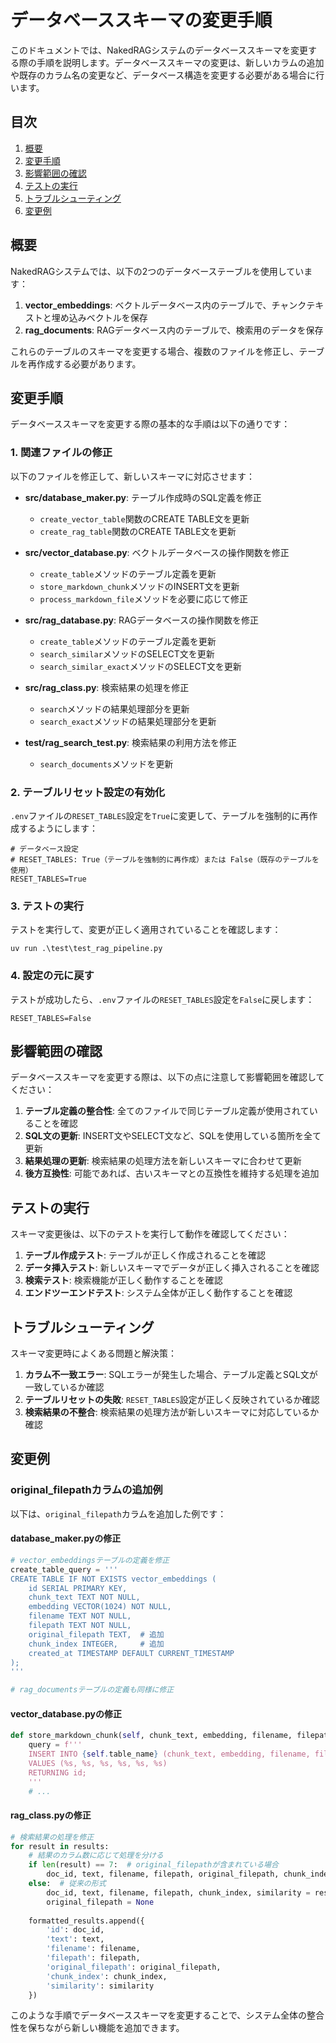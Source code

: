 # データベーススキーマの変更手順

このドキュメントでは、NakedRAGシステムのデータベーススキーマを変更する際の手順を説明します。データベーススキーマの変更は、新しいカラムの追加や既存のカラム名の変更など、データベース構造を変更する必要がある場合に行います。

## 目次

1. [概要](#概要)
2. [変更手順](#変更手順)
3. [影響範囲の確認](#影響範囲の確認)
4. [テストの実行](#テストの実行)
5. [トラブルシューティング](#トラブルシューティング)
6. [変更例](#変更例)

## 概要

NakedRAGシステムでは、以下の2つのデータベーステーブルを使用しています：

1. **vector_embeddings**: ベクトルデータベース内のテーブルで、チャンクテキストと埋め込みベクトルを保存
2. **rag_documents**: RAGデータベース内のテーブルで、検索用のデータを保存

これらのテーブルのスキーマを変更する場合、複数のファイルを修正し、テーブルを再作成する必要があります。

## 変更手順

データベーススキーマを変更する際の基本的な手順は以下の通りです：

### 1. 関連ファイルの修正

以下のファイルを修正して、新しいスキーマに対応させます：

- **src/database_maker.py**: テーブル作成時のSQL定義を修正
  - `create_vector_table`関数のCREATE TABLE文を更新
  - `create_rag_table`関数のCREATE TABLE文を更新

- **src/vector_database.py**: ベクトルデータベースの操作関数を修正
  - `create_table`メソッドのテーブル定義を更新
  - `store_markdown_chunk`メソッドのINSERT文を更新
  - `process_markdown_file`メソッドを必要に応じて修正

- **src/rag_database.py**: RAGデータベースの操作関数を修正
  - `create_table`メソッドのテーブル定義を更新
  - `search_similar`メソッドのSELECT文を更新
  - `search_similar_exact`メソッドのSELECT文を更新

- **src/rag_class.py**: 検索結果の処理を修正
  - `search`メソッドの結果処理部分を更新
  - `search_exact`メソッドの結果処理部分を更新

- **test/rag_search_test.py**: 検索結果の利用方法を修正
  - `search_documents`メソッドを更新

### 2. テーブルリセット設定の有効化

`.env`ファイルの`RESET_TABLES`設定を`True`に変更して、テーブルを強制的に再作成するようにします：

```
# データベース設定
# RESET_TABLES: True（テーブルを強制的に再作成）または False（既存のテーブルを使用）
RESET_TABLES=True
```

### 3. テストの実行

テストを実行して、変更が正しく適用されていることを確認します：

```
uv run .\test\test_rag_pipeline.py
```

### 4. 設定の元に戻す

テストが成功したら、`.env`ファイルの`RESET_TABLES`設定を`False`に戻します：

```
RESET_TABLES=False
```

## 影響範囲の確認

データベーススキーマを変更する際は、以下の点に注意して影響範囲を確認してください：

1. **テーブル定義の整合性**: 全てのファイルで同じテーブル定義が使用されていることを確認
2. **SQL文の更新**: INSERT文やSELECT文など、SQLを使用している箇所を全て更新
3. **結果処理の更新**: 検索結果の処理方法を新しいスキーマに合わせて更新
4. **後方互換性**: 可能であれば、古いスキーマとの互換性を維持する処理を追加

## テストの実行

スキーマ変更後は、以下のテストを実行して動作を確認してください：

1. **テーブル作成テスト**: テーブルが正しく作成されることを確認
2. **データ挿入テスト**: 新しいスキーマでデータが正しく挿入されることを確認
3. **検索テスト**: 検索機能が正しく動作することを確認
4. **エンドツーエンドテスト**: システム全体が正しく動作することを確認

## トラブルシューティング

スキーマ変更時によくある問題と解決策：

1. **カラム不一致エラー**: SQLエラーが発生した場合、テーブル定義とSQL文が一致しているか確認
2. **テーブルリセットの失敗**: `RESET_TABLES`設定が正しく反映されているか確認
3. **検索結果の不整合**: 検索結果の処理方法が新しいスキーマに対応しているか確認

## 変更例

### original_filepathカラムの追加例

以下は、`original_filepath`カラムを追加した例です：

#### database_maker.pyの修正

```python
# vector_embeddingsテーブルの定義を修正
create_table_query = '''
CREATE TABLE IF NOT EXISTS vector_embeddings (
    id SERIAL PRIMARY KEY,
    chunk_text TEXT NOT NULL,
    embedding VECTOR(1024) NOT NULL,
    filename TEXT NOT NULL,
    filepath TEXT NOT NULL,
    original_filepath TEXT,  # 追加
    chunk_index INTEGER,     # 追加
    created_at TIMESTAMP DEFAULT CURRENT_TIMESTAMP
);
'''

# rag_documentsテーブルの定義も同様に修正
```

#### vector_database.pyの修正

```python
def store_markdown_chunk(self, chunk_text, embedding, filename, filepath, chunk_index, original_filepath=None):
    query = f'''
    INSERT INTO {self.table_name} (chunk_text, embedding, filename, filepath, chunk_index, original_filepath)
    VALUES (%s, %s, %s, %s, %s, %s)
    RETURNING id;
    '''
    # ...
```

#### rag_class.pyの修正

```python
# 検索結果の処理を修正
for result in results:
    # 結果のカラム数に応じて処理を分ける
    if len(result) == 7:  # original_filepathが含まれている場合
        doc_id, text, filename, filepath, original_filepath, chunk_index, similarity = result
    else:  # 従来の形式
        doc_id, text, filename, filepath, chunk_index, similarity = result
        original_filepath = None
    
    formatted_results.append({
        'id': doc_id,
        'text': text,
        'filename': filename,
        'filepath': filepath,
        'original_filepath': original_filepath,
        'chunk_index': chunk_index,
        'similarity': similarity
    })
```

このような手順でデータベーススキーマを変更することで、システム全体の整合性を保ちながら新しい機能を追加できます。
